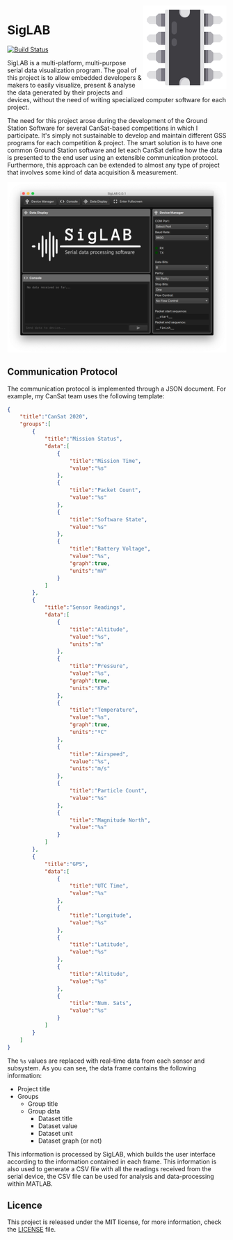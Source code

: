 <a href="#">
    <img width="192px" height="192px" src="doc/icon.png" align="right" />
</a>

# SigLAB

[![Build Status](https://api.travis-ci.org/alex-spataru/SigLAB.svg?branch=master)](https://travis-ci.org/alex-spataru/SigLAB)

SigLAB is a multi-platform, multi-purpose serial data visualization program. The goal of this project is to allow embedded developers & makers to easily visualize, present & analyse the data generated by their projects and devices, without the need of writing specialized computer software for each project.

The need for this project arose during the development of the Ground Station Software for several CanSat-based competitions in which I participate. It's simply not sustainable to develop and maintain different GSS programs for each competition & project. The smart solution is to have one common Ground Station software and let each CanSat define how the data is presented to the end user using an extensible communication protocol. Furthermore, this approach can be extended to almost any type of project that involves some kind of data acquisition & measurement.

![Screenshot](doc/screenshot.png)

## Communication Protocol

The communication protocol is implemented through a JSON document. For example, my CanSat team uses the following template:

```json
{
    "title":"CanSat 2020",
    "groups":[
        {
            "title":"Mission Status",
            "data":[
                {
                    "title":"Mission Time",
                    "value":"%s"
                },
                {
                    "title":"Packet Count",
                    "value":"%s"
                },
                {
                    "title":"Software State",
                    "value":"%s"
                },
                {
                    "title":"Battery Voltage",
                    "value":"%s",
                    "graph":true,
                    "units":"mV"
                }
            ]
        },
        {
            "title":"Sensor Readings",
            "data":[
                {
                    "title":"Altitude",
                    "value":"%s",
                    "units":"m"
                },
                {
                    "title":"Pressure",
                    "value":"%s",
                    "graph":true,
                    "units":"KPa"
                },
                {
                    "title":"Temperature",
                    "value":"%s",
                    "graph":true,
                    "units":"ºC"
                },
                {
                    "title":"Airspeed",
                    "value":"%s",
                    "units":"m/s"
                },
                {
                    "title":"Particle Count",
                    "value":"%s"
                },
                {
                    "title":"Magnitude North",
                    "value":"%s"
                }
            ]
        },
        {
            "title":"GPS",
            "data":[
                {
                    "title":"UTC Time",
                    "value":"%s"
                },
                {
                    "title":"Longitude",
                    "value":"%s"
                },
                {
                    "title":"Latitude",
                    "value":"%s"
                },
                {
                    "title":"Altitude",
                    "value":"%s"
                },
                {
                    "title":"Num. Sats",
                    "value":"%s"
                }
            ]
        }
    ]
}
```
    
The `%s` values are replaced with real-time data from each sensor and subsystem. As you can see, the data frame contains the following information:

- Project title
- Groups
  - Group title
  - Group data
    - Dataset title
    - Dataset value
    - Dataset unit
    - Dataset graph (or not)
    
This information is processed by SigLAB, which builds the user interface according to the information contained in each frame. This information is also used to generate a CSV file with all the readings received from the serial device, the CSV file can be used for analysis and data-processing within MATLAB.

## Licence

This project is released under the MIT license, for more information, check the [LICENSE](LICENSE.md) file.



